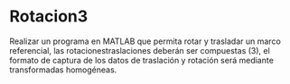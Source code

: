 # Rotacion3
Realizar un programa en MATLAB  que permita rotar y trasladar un marco referencial, las rotacionestraslaciones deberán ser compuestas (3), el formato de captura de los datos de traslación y rotación será mediante transformadas homogéneas. 
